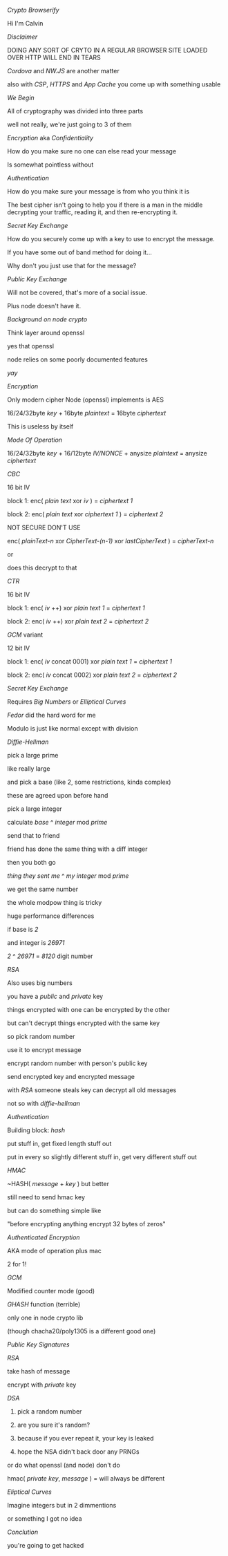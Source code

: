 *Crypto Browserify*

Hi I'm Calvin

*Disclaimer*

DOING ANY SORT OF CRYTO IN A REGULAR BROWSER SITE LOADED OVER HTTP WILL END IN TEARS

*Cordova* and *NW.JS* are another matter

also with *CSP*, *HTTPS* and  *App Cache* you come up with something usable

*We Begin*

All of cryptography was divided into three parts

well not really, we're just going to 3 of them

*Encryption* aka *Confidentiality*

How do you make sure no one can else read your message

Is somewhat pointless without

*Authentication*

How do you make sure your message is from who you think it is

The best cipher isn't going to help you if there is a man in the middle decrypting your traffic, reading it, and then re-encrypting it.

*Secret Key Exchange*

How do you securely come up with a key to use to encrypt the message.

If you have some out of band method for doing it...

Why don't you just use that for the message?

*Public Key Exchange*

Will not be covered, that's more of a social issue.

Plus node doesn't have it.

*Background on node crypto*

Think layer around openssl

yes that openssl

node relies on some poorly documented features

*yay*

*Encryption*

Only modern cipher Node (openssl) implements is AES

16/24/32byte *key* + 16byte *plaintext* = 16byte *ciphertext*

This is useless by itself

*Mode Of Operation*

16/24/32byte *key* + 16/12byte *IV/NONCE* + anysize *plaintext* = anysize *ciphertext*

*CBC*

16 bit IV

block 1: enc( *plain text* xor *iv* ) = *ciphertext 1*

block 2: enc( *plain text* xor *ciphertext 1* ) = *ciphertext 2*

NOT SECURE DON'T USE

enc( *plainText-n* xor *CipherText-(n-1)* xor *lastCipherText* ) = *cipherText-n*

or

does this decrypt to that

*CTR*

16 bit IV

block 1: enc( *iv* ++) xor *plain text 1* = *ciphertext 1*

block 2: enc( *iv* ++) xor *plain text 2* = *ciphertext 2*

*GCM* variant

12 bit IV

block 1: enc( *iv* concat 0001) xor *plain text 1* = *ciphertext 1*

block 2: enc( *iv* concat 0002) xor *plain text 2* = *ciphertext 2*

*Secret Key Exchange*

Requires *Big Numbers* or *Elliptical Curves*

*Fedor* did the hard word for me

Modulo is just like normal except with division

*Diffie-Hellman*

pick a large prime

like really large

and pick a base (like 2, some restrictions, kinda complex)

these are agreed upon before hand

pick a large integer 

calculate *base* ^ *integer* mod *prime*

send that to friend

friend has done the same thing with a diff integer

then you both go

*thing they sent me* ^ *my integer* mod *prime*

we get the same number

the whole modpow thing is tricky

huge performance differences

if base is *2*

and integer is *26971*

*2* ^ *26971* = *8120* digit number

*RSA*

Also uses big numbers

you have a *public* and *private* key

things encrypted with one can be encrypted by the other

but can't decrypt things encrypted with the same key

so pick random number

use it to encrypt message

encrypt random number with person's public key

send encrypted key and encrypted message

with *RSA* someone steals key can decrypt all old messages

not so with *diffie-hellman*

*Authentication*

Building block: *hash*

put stuff in, get fixed length stuff out

put in every so slightly different stuff in, get very different stuff out

*HMAC*

~HASH( *message* + *key* ) but better

still need to send hmac key

but can do something simple like

"before encrypting anything encrypt 32 bytes of zeros"

*Authenticated Encryption*

AKA mode of operation plus mac

2 for 1!

*GCM*

Modified counter mode (good)

*GHASH* function (terrible)

only one in node crypto lib

(though chacha20/poly1305 is a different good one)

*Public Key Signatures*

*RSA*

take hash of message

encrypt with *private* key

*DSA*

1. pick a random number

2. are you sure it's random?

3. because if you ever repeat it, your key is leaked

4. hope the NSA didn't back door any PRNGs

or do what openssl (and node) don't do

hmac( *private key*, *message* ) = will always be different

*Eliptical Curves*

Imagine integers but in 2 dimmentions

or something I got no idea

*Conclution*

you're going to get hacked
